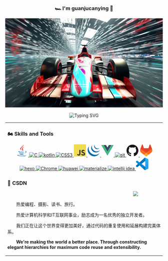 <div algin="center"> 
<h3 align="center">🏎  I'm guanjucanying  🚩</h3>

![image](https://github.com/guanjucanying/guanjucanying/blob/main/img/car1.jpg)

<p align="center">
	<a>
      	<img src="https://readme-typing-svg.demolab.com?font=Fira+Code&pause=1000&color=FF020267&width=435&lines=天生我材必有用;实践是检验真理的唯一标准&center=true&size=27" alt="Typing SVG"/>
	</a>
</p>

<div algin="center">
<table algin="center">
<tr><td>

<!-- About me -->
### 🏍 Skills and Tools

<div align="center">
    <a href="https://www.java.com" target="_blank" rel="noreferrer">
        <img src="https://raw.githubusercontent.com/devicons/devicon/master/icons/java/java-original.svg" alt="java" width="40" height="40" />
    </a>
    <a href="https://c-cpp.com/" target="_blank" rel="noreferrer">
        <img src="https://img.shields.io/badge/c-%2300599C.svg?style=for-the-badge&logo=c&logoColor=white" alt="C" width="40" height="40" />
    </a>
    <a href="https://html.com/" target="_blank" rel="noreferrer">
        <img src="https://img.shields.io/badge/html5-%23E34F26.svg?style=for-the-badge&logo=html5&logoColor=white" alt="kotlin" width="40" height="40" />
    </a>
    <a href="https://www.w3school.com.cn/css/index.asp" target="_blank" rel="noreferrer">
        <img src="https://img.shields.io/badge/css3-%231572B6.svg?style=for-the-badge&logo=css3&logoColor=white" alt="CSS3" width="40" height="40" />
    </a>
    <a href="https://developer.mozilla.org/en-US/docs/Web/JavaScript" target="_blank" rel="noreferrer">
        <img src="https://raw.githubusercontent.com/devicons/devicon/master/icons/javascript/javascript-original.svg" alt="javascript" width="40" height="40" />
    </a>
    <a href="https://jquery.com/" target="_blank" rel="noreferrer">
        <img src="https://raw.githubusercontent.com/devicons/devicon/master/icons/jquery/jquery-original.svg" alt="vuejs" width="40" height="40" />
    </a>
    <a href="https://vuejs.org/" target="_blank" rel="noreferrer">
        <img src="https://raw.githubusercontent.com/devicons/devicon/master/icons/vuejs/vuejs-original.svg" alt="vuejs" width="40" height="40" />
    </a>
    <a href="https://git-scm.com/" target="_blank" rel="noreferrer">
        <img src="https://www.vectorlogo.zone/logos/git-scm/git-scm-icon.svg" alt="git" width="40" height="40" />
    </a>
    <a href="https://github.com/" target="_blank" rel="noreferrer">
        <img src="https://raw.githubusercontent.com/devicons/devicon/master/icons/github/github-original.svg" alt="Github" width="40" height="40" />
    </a>
    <a href="https://about.gitlab.com/" target="_blank" rel="noreferrer">
        <img src="https://raw.githubusercontent.com/devicons/devicon/master/icons/gitlab/gitlab-original.svg" alt="GitLab" width="40" height="40" />
    </a>
</div>


<div align="center">
    <a href="hexo.io/" target="_blank" rel="noreferrer">
        <img src="https://img.shields.io/badge/Windows%2011-%230079d5.svg?style=for-the-badge&logo=Windows%2011&logoColor=white" alt="hexo" width="40" height="40"/>
    </a>
    <a href="https://www.google.com.hk/?hl=zh-cn" target="_blank" rel="noreferrer">
        <img src="https://img.shields.io/badge/chrome%20os-3d89fc?style=for-the-badge&logo=google%20chrome&logoColor=white" alt="Chrome" width="40" height="40" />
    </a>
    <a href="https://www.huawei.com/cn/" target="_blank" rel="noreferrer">
        <img src="https://img.shields.io/badge/Huawei-%23FF0000.svg?style=for-the-badge&logo=huawei&logoColor=white" alt="huawei" width="40" height="40" />
    </a>
    <a href="https://activity.lenovo.com.cn/" target="_blank" rel="noreferrer">
        <img src="https://img.shields.io/badge/Lenovo-E2231A?logo=lenovo&logoColor=fff&style=flat" alt="materialize" width="40" height="40" />
    </a>
    <a href="https://ps.gjx91.cn/" target="_blank" rel="noreferrer">
        <img src="https://img.shields.io/badge/Adobe%20Photoshop-31A8FF?logo=adobephotoshop&logoColor=fff&style=flat" alt="intellij idea" width="40" height="40" />
    </a>
    <a href="https://code.visualstudio.com/" target="_blank" rel="noreferrer">
        <img src="https://raw.githubusercontent.com/devicons/devicon/master/icons/vscode/vscode-original.svg" alt="vscode" width="40" height="40" />
    </a>
</div>



</td></tr>

<tr><td>

<!-- About me -->
### 🚝 CSDN

<span align = "right"></span>
<img align="right" width="88" src="https://cdn.jsdelivr.net/gh/sun0225SUN/sun0225SUN/assets/images/steven.png" />

<p>&emsp;&emsp;</p>
<p>&emsp;&emsp;热爱编程、摄影、读书、旅行。</p>
<p>&emsp;&emsp;热爱计算机科学和IT互联网事业，励志成为一名优秀的独立开发者。</p>
<p>&emsp;&emsp;我们正在让这个世界变得更加美好，通过代码的重复使用和延展构建完美体系。</p>
<p><strong>&emsp;&emsp;We're making the world a better place. Through constructing elegant hierarchies for maximum code reuse and extensibility.</strong></p>

</td></tr>



</table>
</div>
